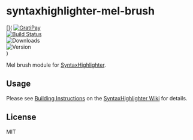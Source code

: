 # syntaxhighlighter-mel-brush

[](
[![GratiPay](https://img.shields.io/gratipay/user/alexgorbatchev.svg)](https://gratipay.com/alexgorbatchev/)\
[![Build Status](https://travis-ci.org/syntaxhighlighter/brush-cpp.svg)](https://travis-ci.org/syntaxhighlighter/brush-cpp)\
![Downloads](https://img.shields.io/npm/dm/brush-cpp.svg)\
![Version](https://img.shields.io/npm/v/brush-cpp.svg)\
)

Mel brush module for [SyntaxHighlighter](https://github.com/syntaxhighlighter/syntaxhighlighter).

## Usage

Please see [Building Instructions](https://github.com/syntaxhighlighter/syntaxhighlighter/wiki/Building) on the [SyntaxHighlighter Wiki](https://github.com/syntaxhighlighter/syntaxhighlighter/wiki) for details.

## License

MIT
